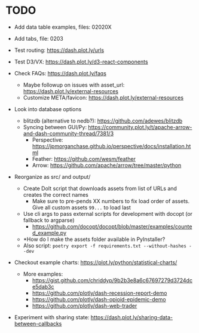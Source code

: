 # TODO

- Add data table examples, files: 02020X

- Add tabs, file: 0203
- Test routing: https://dash.plot.ly/urls
- Test D3/VX: https://dash.plot.ly/d3-react-components
- Check FAQs: https://dash.plot.ly/faqs
  - Maybe followup on issues with asset_url: https://dash.plot.ly/external-resources
  - Customize META/favicon: https://dash.plot.ly/external-resources
- Look into database options
  - blitzdb (alternative to nedb?): https://github.com/adewes/blitzdb
  - Syncing between GUI/Py: https://community.plot.ly/t/apache-arrow-and-dash-community-thread/7381/3
    - Perspective: https://jpmorganchase.github.io/perspective/docs/installation.html
    - Feather: https://github.com/wesm/feather
    - Arrow: https://github.com/apache/arrow/tree/master/python
- Reorganize as src/ and output/
  - Create DoIt script that downloads assets from list of URLs and creates the correct names
    - Make sure to pre-pends XX numbers to fix load order of assets. Give all custom assets `99...` to load last
  - Use cli args to pass external scripts for development with docopt (or fallback to argparse)
    - https://github.com/docopt/docopt/blob/master/examples/counted_example.py
  - *How do I make the assets folder available in PyInstaller?
  - Also script: `poetry export -f requirements.txt --without-hashes --dev`
- Checkout example charts: https://plot.ly/python/statistical-charts/
  - More examples:
    - https://gist.github.com/chriddyp/9b2b3e8a6c67697279d3724dce5dab3c
    - https://github.com/plotly/dash-recession-report-demo
    - https://github.com/plotly/dash-opioid-epidemic-demo
    - https://github.com/plotly/dash-web-trader
- Experiment with sharing state: https://dash.plot.ly/sharing-data-between-callbacks
